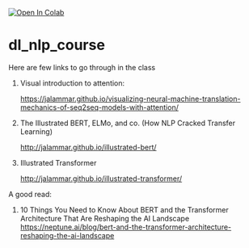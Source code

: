 
[![Open In Colab](https://colab.research.google.com/assets/colab-badge.svg)](https://colab.research.google.com/github/manaranjanp/dl_nlp_course/blob/main/notebooks/IMDB%20Classification%20-%20BoW%20and%20Embeddings.ipynb)



# dl_nlp_course

Here are few links to go through in the class

1. Visual introduction to attention:

    https://jalammar.github.io/visualizing-neural-machine-translation-mechanics-of-seq2seq-models-with-attention/

2. The Illustrated BERT, ELMo, and co. (How NLP Cracked Transfer Learning)

    http://jalammar.github.io/illustrated-bert/

3. Illustrated Transformer

    http://jalammar.github.io/illustrated-transformer/



A good read:

1. 10 Things You Need to Know About BERT and the Transformer Architecture That Are Reshaping the AI Landscape 
    https://neptune.ai/blog/bert-and-the-transformer-architecture-reshaping-the-ai-landscape
    
    
